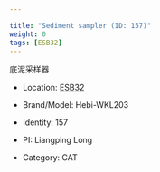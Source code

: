 ```yaml
---

title: "Sediment sampler (ID: 157)"
weight: 0
tags: [ESB32]
---
```


底泥采样器

<!--more-->



- Location: [ESB32](../../tags/esb32)
- Brand/Model: Hebi-WKL203
- Identity: 157
- PI: Liangping Long

- Category: CAT






